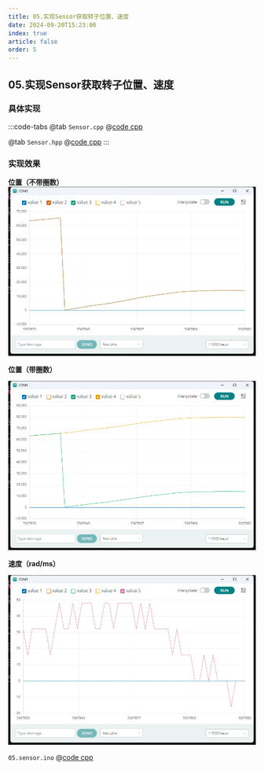 ```yaml
---
title: 05.实现Sensor获取转子位置、速度
date: 2024-09-20T15:23:00
index: true
article: false
order: 5
---
```


## 05.实现Sensor获取转子位置、速度


### 具体实现

:::code-tabs
@tab `Sensor.cpp`
@[code cpp](./projects/05.sensor/Sensor.cpp)

@tab `Sensor.hpp`
@[code cpp](./projects/05.sensor/Sensor.hpp)
:::

### 实现效果

**位置（不带圈数）**
![alt text](assets/images/image-3.png)


**位置（带圈数）**

![alt text](assets/images/image-4.png)

**速度（rad/ms）**

![alt text](assets/images/image-5.png)

`05.sensor.ino`
@[code cpp](./projects/05.sensor/05.sensor.ino)